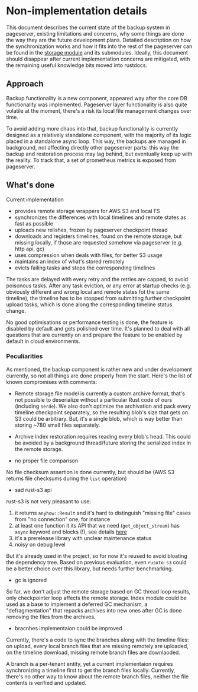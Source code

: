 # Non-implementation details

This document describes the current state of the backup system in pageserver, existing limitations and concerns, why some things are done the way they are the future development plans.
Detailed description on how the synchronization works and how it fits into the rest of the pageserver can be found in the [storage module](./../remote_storage.rs) and its submodules.
Ideally, this document should disappear after current implementation concerns are mitigated, with the remaining useful knowledge bits moved into rustdocs.

## Approach

Backup functionality is a new component, appeared way after the core DB functionality was implemented.
Pageserver layer functionality is also quite volatile at the moment, there's a risk its local file management changes over time.

To avoid adding more chaos into that, backup functionality is currently designed as a relatively standalone component, with the majority of its logic placed in a standalone async loop.
This way, the backups are managed in background, not affecting directly other pageserver parts: this way the backup and restoration process may lag behind, but eventually keep up with the reality. To track that, a set of prometheus metrics is exposed from pageserver.

## What's done

Current implementation
* provides remote storage wrappers for AWS S3 and local FS
* synchronizes the differences with local timelines and remote states as fast as possible
* uploads new relishes, frozen by pageserver checkpoint thread
* downloads and registers timelines, found on the remote storage, but missing locally, if those are requested somehow via pageserver (e.g. http api, gc)
* uses compression when deals with files, for better S3 usage
* maintains an index of what's stored remotely
* evicts failing tasks and stops the corresponding timelines

The tasks are delayed with every retry and the retries are capped, to avoid poisonous tasks.
After any task eviction, or any error at startup checks (e.g. obviously different and wrong local and remote states fot the same timeline),
the timeline has to be stopped from submitting further checkpoint upload tasks, which is done along the corresponding timeline status change.

No good optimisations or performance testing is done, the feature is disabled by default and gets polished over time.
It's planned to deal with all questions that are currently on and prepare the feature to be enabled by default in cloud environments.

### Peculiarities

As mentioned, the backup component is rather new and under development currently, so not all things are done properly from the start.
Here's the list of known compromises with comments:

* Remote storage file model is currently a custom archive format, that's not possible to deserialize without a particular Rust code of ours (including `serde`).
We also don't optimize the archivation and pack every timeline checkpoint separately, so the resulting blob's size that gets on S3 could be arbitrary.
But, it's a single blob, which is way better than storing ~780 small files separately.

* Archive index restoration requires reading every blob's head.
This could be avoided by a background thread/future storing the serialized index in the remote storage.

* no proper file comparison

No file checksum assertion is done currently, but should be (AWS S3 returns file checksums during the `list` operation)

* sad rust-s3 api

rust-s3 is not very pleasant to use:
1. it returns `anyhow::Result` and it's hard to distinguish "missing file" cases from "no connection" one, for instance
2. at least one function it its API that we need (`get_object_stream`) has `async` keyword and blocks (!), see details [here](https://github.com/zenithdb/zenith/pull/752#discussion_r728373091)
3. it's a prerelease library with unclear maintenance status
4. noisy on debug level

But it's already used in the project, so for now it's reused to avoid bloating the dependency tree.
Based on previous evaluation, even `rusoto-s3` could be a better choice over this library, but needs further benchmarking.


* gc is ignored

So far, we don't adjust the remote storage based on GC thread loop results, only checkpointer loop affects the remote storage.
Index module could be used as a base to implement a deferred GC mechanism, a "defragmentation" that repacks archives into new ones after GC is done removing the files from the archives.

* bracnhes implementaion could be improved

Currently, there's a code to sync the branches along with the timeline files: on upload, every local branch files that are missing remotely are uploaded,
on the timeline download, missing remote branch files are downlaoded.

A branch is a per-tenant entity, yet a current implementaion requires synchronizing a timeline first to get the branch files locally.
Currently, there's no other way to know about the remote branch files, neither the file contents is verified and updated.
